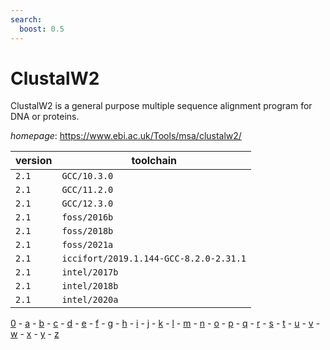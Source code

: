 ```yaml
---
search:
  boost: 0.5
---
```

# ClustalW2

ClustalW2 is a general purpose multiple sequence alignment program for DNA or proteins.

*homepage*: <https://www.ebi.ac.uk/Tools/msa/clustalw2/>

version | toolchain
--------|----------
``2.1`` | ``GCC/10.3.0``
``2.1`` | ``GCC/11.2.0``
``2.1`` | ``GCC/12.3.0``
``2.1`` | ``foss/2016b``
``2.1`` | ``foss/2018b``
``2.1`` | ``foss/2021a``
``2.1`` | ``iccifort/2019.1.144-GCC-8.2.0-2.31.1``
``2.1`` | ``intel/2017b``
``2.1`` | ``intel/2018b``
``2.1`` | ``intel/2020a``

[0](../0/index.md) - [a](../a/index.md) - [b](../b/index.md) - [c](../c/index.md) - [d](../d/index.md) - [e](../e/index.md) - [f](../f/index.md) - [g](../g/index.md) - [h](../h/index.md) - [i](../i/index.md) - [j](../j/index.md) - [k](../k/index.md) - [l](../l/index.md) - [m](../m/index.md) - [n](../n/index.md) - [o](../o/index.md) - [p](../p/index.md) - [q](../q/index.md) - [r](../r/index.md) - [s](../s/index.md) - [t](../t/index.md) - [u](../u/index.md) - [v](../v/index.md) - [w](../w/index.md) - [x](../x/index.md) - [y](../y/index.md) - [z](../z/index.md)

